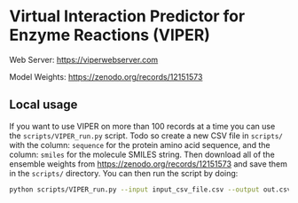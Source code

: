 # Virtual Interaction Predictor for Enzyme Reactions (VIPER)

Web Server: https://viperwebserver.com

Model Weights: https://zenodo.org/records/12151573

## Local usage

If you want to use VIPER on more than 100 records at a time you can use the `scripts/VIPER_run.py` script.
Todo so create a new CSV file in `scripts/` with the column: `sequence` for the protein amino acid sequence, and the column: `smiles` for the molecule SMILES string. Then download all of the ensemble weights from https://zenodo.org/records/12151573 and save them in the `scripts/` directory. You can then run the script by doing:

```bash
python scripts/VIPER_run.py --input input_csv_file.csv --output out.csv
```
